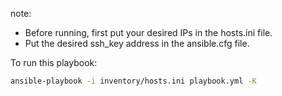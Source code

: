 note:
* Before running, first put your desired IPs in the hosts.ini file.
* Put the desired ssh_key address in the ansible.cfg file.

To run this playbook:

```bash
ansible-playbook -i inventory/hosts.ini playbook.yml -K
```
